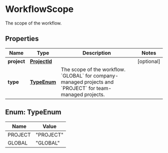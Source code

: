 

# WorkflowScope

The scope of the workflow.

## Properties

| Name | Type | Description | Notes |
|------------ | ------------- | ------------- | -------------|
|**project** | [**ProjectId**](ProjectId.md) |  |  [optional] |
|**type** | [**TypeEnum**](#TypeEnum) | The scope of the workflow. &#x60;GLOBAL&#x60; for company-managed projects and &#x60;PROJECT&#x60; for team-managed projects. |  |



## Enum: TypeEnum

| Name | Value |
|---- | -----|
| PROJECT | &quot;PROJECT&quot; |
| GLOBAL | &quot;GLOBAL&quot; |



